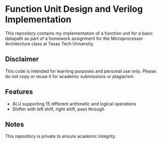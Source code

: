# Function Unit Design and Verilog Implementation

This repository contains my implementation of a function unit for a basic datapath as part of a homework assignment for the Microprocessor Architecture class at Texas Tech University.

## Disclaimer
This code is intended for learning purposes and personal use only. Please do not copy or reuse it for academic submissions or plagiarism.

## Features
- ALU supporting 15 different arithmetic and logical operations
- Shifter with left shift, right shift, pass through

## Notes
This repository is private to ensure academic integrity.
